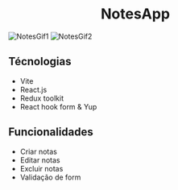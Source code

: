 <h1 align='center'>NotesApp</h1>

![NotesGif1](https://user-images.githubusercontent.com/50679370/184278084-4978cf84-1364-4122-a819-ffe6a1c3e5f2.gif)
![NotesGif2](https://user-images.githubusercontent.com/50679370/184278193-f767b410-5660-4bb4-b7f0-c3a12a352077.gif)

<div>
  <h2>Técnologias</h2>
  
  <ul>
    <li>Vite</li>
    <li>React.js</li>
    <li>Redux toolkit</li>
    <li>React hook form & Yup</li>
  </ul>
  
  <h2>Funcionalidades</h2>
  
  <ul>
    <li>Criar notas</li>
    <li>Editar notas</li>
    <li>Excluir notas</li>
    <li>Validação de form</li>
  <ul>
</div>
